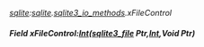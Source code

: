 _[sqlite](../../modules/sqlite/sqlite-module.md):[sqlite](../../modules/sqlite/sqlite-module.md).[sqlite3\_io\_methods](../../modules/sqlite/sqlite-sqlite3_io_methods.md).xFileControl_
##### Field xFileControl:[Int](../../modules/wonkey/wonkey-types-int.md)([sqlite3_file](../../modules/sqlite/sqlite-sqlite3_file.md) Ptr,[Int](../../modules/wonkey/wonkey-types-int.md),Void Ptr)
